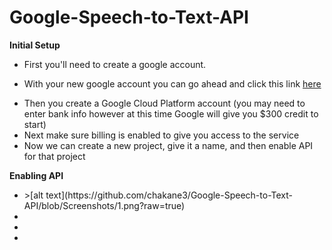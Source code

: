 # Google-Speech-to-Text-API

<b>Initial Setup</b>
<ul>
  <li><p>First you'll need to create a google account. </p></li>
  <li><p>With your new google account you can go ahead and click this link <a href="https://cloud.google.com/?        authuser=1">here</a> </p></li>
  <li>Then you create a Google Cloud Platform account (you may need to enter bank info however at this time Google will give you $300 credit to start)</li>
  <li> Next make sure billing is enabled to give you access to the service</li>
  <li>Now we can create a new project, give it a name, and then enable API for that project</li>
</ul>
<b>Enabling API</b>
<ul>
  <li>>[alt text](https://github.com/chakane3/Google-Speech-to-Text-API/blob/Screenshots/1.png?raw=true)</li>
  <li></li>
  <li></li>
  <li></li>
</ul>
